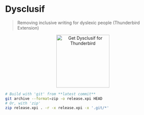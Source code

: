 # Dysclusif

> Removing inclusive writing for dyslexic people (Thunderbird Extension)

<p align="center">
    <a href="https://addons.thunderbird.net/fr/thunderbird/addon/dysclusif/">
        <img src="https://blog.mozilla.org/addons/files/2015/11/TB-AMO-button_1.png" alt="Get Dysclusif for Thunderbird" width="172px">
    </a>
</p>

```bash
# Build with 'git' from **latest commit**
git archive --format=zip -o release.xpi HEAD
# Or, with 'zip'
zip release.xpi . -r -x release.xpi -x '.git/*'
```
